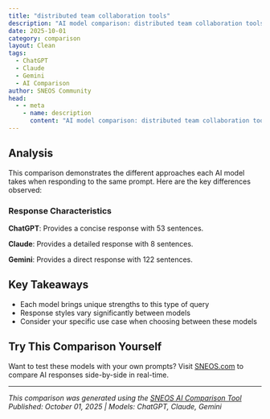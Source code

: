 ```yaml
---
title: "distributed team collaboration tools"
description: "AI model comparison: distributed team collaboration tools..."
date: 2025-10-01
category: comparison
layout: Clean
tags:
  - ChatGPT
  - Claude
  - Gemini
  - AI Comparison
author: SNEOS Community
head:
  - - meta
    - name: description
      content: "AI model comparison: distributed team collaboration tools..."
---
```


<ChatComparison
  title="distributed team collaboration tools"
  prompt="distributed team collaboration tools"
  :responses='{
    "ChatGPT": "Certainly! Here are some popular distributed team collaboration tools that help teams work effectively regardless of their physical locations:\n\n### Communication Tools\n1. **Slack** \u2013 Real-time messaging, channels, direct messages, and integrations with many other tools.\n2. **Microsoft Teams** \u2013 Chat, video conferencing, file sharing, and integration with Microsoft 365.\n3. **Zoom** \u2013 Video conferencing with screen sharing, breakout rooms, and recording.\n4. **Google Meet** \u2013 Video meetings integrated with Google Workspace.\n5. **Discord** \u2013 Voice, video, and text communication, often used by tech and gaming communities.\n\n### Project Management \u0026 Task Tracking\n1. **Trello** \u2013 Visual Kanban boards for organizing tasks and projects.\n2. **Asana** \u2013 Task and project management with timelines, dependencies, and workflow automation.\n3. **Jira** \u2013 Powerful issue and project tracking, especially for software development teams.\n4. **ClickUp** \u2013 All-in-one work platform with tasks, docs, goals, and chat.\n5. **Monday.com** \u2013 Customizable workflow and project management tool.\n\n### Document Collaboration\n1. **Google Workspace (Docs, Sheets, Slides)** \u2013 Real-time document editing and collaboration.\n2. **Microsoft 365 (Word, Excel, PowerPoint Online)** \u2013 Collaborative editing with familiar Office tools.\n3. **Notion** \u2013 All-in-one workspace for notes, docs, databases, and project management.\n4. **Confluence** \u2013 Team wiki and documentation software by Atlassian.\n5. **Dropbox Paper** \u2013 Collaborative document creation with task management features.\n\n### File Sharing \u0026 Storage\n1. **Dropbox** \u2013 Cloud storage and file sharing.\n2. **Google Drive** \u2013 Cloud storage integrated with Google Workspace.\n3. **OneDrive** \u2013 Cloud storage integrated with Microsoft 365.\n4. **Box** \u2013 Enterprise-level file sharing and collaboration.\n\n### Time Zone \u0026 Scheduling Tools\n1. **World Time Buddy** \u2013 Helps find overlapping work hours across time zones.\n2. **Calendly** \u2013 Easy scheduling and meeting coordination.\n3. **Doodle** \u2013 Poll-based scheduling for group meetings.\n\n### Whiteboarding \u0026 Brainstorming\n1. **Miro** \u2013 Online collaborative whiteboard for brainstorming and planning.\n2. **MURAL** \u2013 Digital workspace for visual collaboration and design thinking.\n3. **Jamboard** \u2013 Google\u2019s virtual whiteboard tool.\n\n---\n\nIf you want recommendations tailored to a specific industry or type of work, feel free to ask!",
    "Claude": "Here\u0027s a comprehensive overview of distributed team collaboration tools organized by category:\n\n## Communication \u0026 Messaging\n\n**Real-time Chat**\n- **Slack** - Channel-based messaging with integrations\n- **Microsoft Teams** - Chat, calls, and file sharing in one platform\n- **Discord** - Originally for gaming, now popular for team communication\n- **Mattermost** - Open-source Slack alternative\n\n**Video Conferencing**\n- **Zoom** - Industry standard for video meetings\n- **Google Meet** - Simple, browser-based video calls\n- **Microsoft Teams** - Integrated with Office 365\n- **Webex** - Enterprise-focused video conferencing\n\n## Project Management\n\n**Task \u0026 Project Tracking**\n- **Asana** - Task management with team collaboration features\n- **Trello** - Kanban-style project boards\n- **Jira** - Agile project management (especially for software teams)\n- **Monday.com** - Visual project management platform\n- **ClickUp** - All-in-one workspace for tasks, docs, and goals\n\n**Agile/Scrum Tools**\n- **Azure DevOps** - Microsoft\u0027s complete DevOps solution\n- **Linear** - Modern issue tracking for software teams\n- **Shortcut** - Simple project management for software teams\n\n## Document Collaboration\n\n**Real-time Document Editing**\n- **Google Workspace** - Docs, Sheets, Slides with real-time collaboration\n- **Microsoft 365** - Word, Excel, PowerPoint online\n- **Notion** - All-in-one workspace for notes, docs, and databases\n- **Confluence** - Team collaboration and knowledge sharing\n\n**File Storage \u0026 Sharing**\n- **Dropbox** - Cloud storage with sharing capabilities\n- **Box** - Enterprise file sharing and collaboration\n- **OneDrive** - Microsoft\u0027s cloud storage solution\n- **Google Drive** - Google\u0027s cloud storage platform\n\n## Development \u0026 Technical Collaboration\n\n**Code Collaboration**\n- **GitHub** - Git repository hosting with collaboration features\n- **GitLab** - Complete DevOps platform\n- **Bitbucket** - Git repository management by Atlassian\n\n**Design Collaboration**\n- **Figma** - Collaborative design tool\n- **Miro** - Online whiteboarding and brainstorming\n- **Lucidchart** - Diagramming and visual collaboration\n\n## Specialized Tools\n\n**Time Management**\n- **Clockify** - Time tracking for teams\n- **Toggl** - Simple time tracking\n- **RescueTime** - Automatic time tracking and productivity insights\n\n**Knowledge Management**\n- **Obsidian** - Note-taking with linked knowledge graphs\n- **Roam Research** - Networked note-taking\n- **Slab** - Modern team wiki\n\n## Key Features to Consider\n\n**Essential Capabilities:**\n- Real-time collaboration\n- Mobile accessibility\n- Integration capabilities\n- Security and permissions\n- Offline functionality\n- Search and organization\n- Analytics and reporting\n\n**For Remote Teams:**\n- Async communication support\n- Time zone awareness\n- Screen sharing capabilities\n- Recording functionality\n- Virtual whiteboarding\n\n## Selection Tips\n\n1. **Assess your team\u0027s needs** - Size, technical expertise, industry\n2. **Consider integration requirements** - How tools work together\n3. **Evaluate security needs** - Compliance, data protection\n4. **Test with pilot groups** - Get user feedback before full rollout\n5. **Plan for scalability** - Tools that grow with your team\n6. **Budget considerations** - Per-user costs and feature tiers\n\n## Popular Tool Combinations\n\n**Startup Stack:**\n- Slack \u002B Notion \u002B Figma \u002B GitHub\n\n**Enterprise Stack:**\n- Microsoft Teams \u002B SharePoint \u002B Azure DevOps \u002B Power BI\n\n**Agile Development:**\n- Jira \u002B Confluence \u002B Slack \u002B GitHub\n\n**Creative Teams:**\n- Figma \u002B Slack \u002B Google Workspace \u002B Miro\n\nWould you like me to dive deeper into any specific category or discuss recommendations for particular team types or use cases?",
    "Gemini": "Okay, let\u0027s break down the world of distributed team collaboration tools. I\u0027ll cover different categories, popular options, and factors to consider when choosing the right tools for your team.\n\n**Why Distributed Team Collaboration Tools Are Essential:**\n\n*   **Communication:** Bridging the gap created by physical distance.\n*   **Project Management:** Keeping everyone on the same page regarding tasks, deadlines, and progress.\n*   **Knowledge Sharing:** Facilitating the exchange of information and expertise.\n*   **Team Building:** Fostering a sense of community and connection despite being remote.\n*   **Productivity:** Enabling efficient workflow and minimizing disruptions.\n\n**Key Categories of Collaboration Tools:**\n\n1.  **Communication \u0026 Messaging:**\n\n    *   **Purpose:** Real-time conversations, quick questions, and informal updates.\n    *   **Examples:**\n        *   **Slack:**  A widely used platform with channels, direct messages, integrations, and more.\n        *   **Microsoft Teams:** Bundled with Office 365, offering chat, meetings, file sharing, and collaboration features.\n        *   **Discord:** Popular for its voice and video capabilities, often used by gaming and online communities, but also adaptable for work.\n        *   **Google Chat (formerly Hangouts Chat):** Integrated with the Google Workspace suite.\n        *   **Mattermost:** An open-source, self-hosted alternative to Slack.\n        *   **Rocket.Chat:** Another open-source option with flexible deployment.\n    *   **Key Features to Look For:**\n        *   Channels/Groups: Organize conversations by topic or team.\n        *   Direct Messaging: Private conversations.\n        *   Threaded Conversations: Keep discussions organized within channels.\n        *   Search Functionality: Find information quickly.\n        *   File Sharing: Easily share documents and other files.\n        *   Integrations: Connect with other tools you use.\n        *   Mobile Apps: Stay connected on the go.\n        *   Voice and Video Calls: Facilitate real-time conversations.\n        *   Screen Sharing: Useful for presentations and troubleshooting.\n2.  **Video Conferencing:**\n\n    *   **Purpose:**  Virtual meetings, presentations, and face-to-face interactions.\n    *   **Examples:**\n        *   **Zoom:** Known for its ease of use and reliability.\n        *   **Google Meet:** Integrated with Google Workspace.\n        *   **Microsoft Teams:**  Includes robust video conferencing features.\n        *   **Webex:**  A long-standing platform with enterprise-grade features.\n        *   **Skype:**  A simple and widely available option.\n        *   **Jitsi Meet:** Open-source, free, and requires no account creation.\n    *   **Key Features to Look For:**\n        *   Screen Sharing: Essential for presentations and demos.\n        *   Recording: Capture meetings for later review.\n        *   Virtual Backgrounds: Add a professional touch.\n        *   Breakout Rooms: Divide large meetings into smaller groups.\n        *   Polling: Gather feedback from participants.\n        *   Whiteboarding: Collaborative brainstorming.\n        *   Integration with Calendars: Schedule meetings easily.\n        *   Noise Cancellation: Improve audio quality.\n        *   Transcription: Automatically generate transcripts of meetings.\n3.  **Project Management \u0026 Task Tracking:**\n\n    *   **Purpose:**  Organize projects, assign tasks, track progress, and manage deadlines.\n    *   **Examples:**\n        *   **Asana:**  A flexible platform for managing projects and workflows.\n        *   **Trello:**  A visual, card-based system that\u0027s easy to use.\n        *   **Jira:**  Popular for software development teams, with advanced features for issue tracking and agile project management.\n        *   **Monday.com:**  A highly visual platform for managing projects, workflows, and CRM.\n        *   **Basecamp:**  A simple and straightforward project management tool.\n        *   **ClickUp:** A highly customizable platform that aims to replace multiple tools.\n        *   **Wrike:** A robust project management tool for enterprises.\n    *   **Key Features to Look For:**\n        *   Task Management: Create, assign, and track tasks.\n        *   Kanban Boards: Visualize workflows and progress.\n        *   Gantt Charts: Plan and track project timelines.\n        *   Collaboration Features: Allow team members to comment, share files, and update task statuses.\n        *   Reporting: Track progress and identify potential bottlenecks.\n        *   Integrations: Connect with other tools you use.\n        *   Time Tracking: Monitor time spent on tasks.\n        *   Dependencies: Define relationships between tasks.\n        *   Automation: Automate repetitive tasks.\n4.  **Document Collaboration \u0026 File Sharing:**\n\n    *   **Purpose:**  Create, edit, and share documents collaboratively.\n    *   **Examples:**\n        *   **Google Workspace (Docs, Sheets, Slides):**  Real-time collaborative editing.\n        *   **Microsoft Office 365 (Word, Excel, PowerPoint):**  Online versions with collaborative features.\n        *   **Dropbox:**  Cloud storage with file sharing and collaboration capabilities.\n        *   **Google Drive:**  Cloud storage integrated with Google Workspace.\n        *   **Box:**  Cloud storage with a focus on security and compliance.\n        *   **Notion:** Combines note-taking, project management, and database features.\n        *   **Confluence:** A wiki-based platform for knowledge sharing and collaboration.\n    *   **Key Features to Look For:**\n        *   Real-time Collaboration: Multiple users can edit a document simultaneously.\n        *   Version Control: Track changes and revert to previous versions.\n        *   Commenting: Provide feedback and discuss changes.\n        *   File Sharing: Easily share files with team members.\n        *   Permissions: Control who can view, edit, or comment on files.\n        *   Integration with Other Tools: Connect with project management and communication tools.\n5.  **Brainstorming \u0026 Whiteboarding:**\n\n    *   **Purpose:**  Collaborate on ideas, brainstorm solutions, and visualize concepts.\n    *   **Examples:**\n        *   **Miro:** A popular online whiteboard platform with a wide range of features.\n        *   **Mural:**  Another leading online whiteboard tool.\n        *   **Stormboard:**  A simple and intuitive online brainstorming tool.\n        *   **Conceptboard:** An online whiteboard designed for visual collaboration.\n        *   **Microsoft Whiteboard:** Integrated with Microsoft Teams.\n    *   **Key Features to Look For:**\n        *   Templates: Get started quickly with pre-built templates.\n        *   Sticky Notes: Capture ideas and organize them visually.\n        *   Drawing Tools: Draw diagrams and illustrations.\n        *   Voting: Prioritize ideas.\n        *   Real-time Collaboration: Multiple users can contribute simultaneously.\n        *   Integration with Other Tools: Connect with project management and communication tools.\n6.  **Knowledge Base \u0026 Wiki:**\n\n    *   **Purpose:** Centralize information, document processes, and share knowledge within the team.\n    *   **Examples:**\n        *   **Confluence:**  A popular wiki platform for teams.\n        *   **Notion:** Versatile platform that can be used as a knowledge base.\n        *   **Guru:**  A knowledge management platform that integrates with your workflow.\n        *   **Document360:**  A dedicated knowledge base platform.\n        *   **Helpjuice:** A knowledge base platform designed for customer support.\n    *   **Key Features to Look For:**\n        *   Organization:  Easy to structure and navigate information.\n        *   Search Functionality:  Find information quickly.\n        *   Version Control: Track changes and revert to previous versions.\n        *   Permissions: Control who can view or edit content.\n        *   Collaboration Features: Allow team members to contribute and update content.\n\n**Factors to Consider When Choosing Tools:**\n\n*   **Team Size and Structure:**  Smaller teams may need simpler tools. Larger, more complex organizations may require more robust solutions.\n*   **Budget:**  Consider the cost of each tool and whether it fits within your budget.  Many tools offer free plans or trials.\n*   **Technical Skills:**  Choose tools that your team can easily learn and use.\n*   **Integration with Existing Tools:**  Select tools that integrate with the other applications you already use.\n*   **Security:**  Ensure the tools you choose are secure and protect your data.\n*   **Mobile Accessibility:**  Consider whether your team needs to access the tools from mobile devices.\n*   **Scalability:**  Choose tools that can scale as your team grows.\n*   **Ease of Use:**  A user-friendly interface will encourage adoption.\n*   **Specific Needs:** Do you have specific needs like compliance, security, or industry-specific requirements?\n*   **Trial Period:** Take advantage of free trials to test out different tools before committing to a subscription.\n*   **Company Culture:** Select tools that align with your company\u0027s culture and communication style.\n\n**Tips for Successful Implementation:**\n\n*   **Involve Your Team in the Selection Process:** Get feedback from your team on which tools they prefer.\n*   **Provide Training:**  Ensure your team knows how to use the tools effectively.\n*   **Establish Clear Guidelines:**  Define how the tools should be used and establish communication protocols.\n*   **Promote Adoption:**  Encourage your team to use the tools regularly.\n*   **Regularly Review and Evaluate:**  Assess the effectiveness of your tools and make adjustments as needed.\n*   **Designate a \u0022Tool Champion\u0022:**  Someone who becomes the expert and can help others.\n\n**Example Tool Stack for a Distributed Team:**\n\n*   **Communication:** Slack\n*   **Video Conferencing:** Zoom or Google Meet\n*   **Project Management:** Asana or Trello\n*   **Document Collaboration:** Google Workspace or Microsoft Office 365\n*   **Brainstorming:** Miro or Mural\n\nRemember that the best tools for your team will depend on your specific needs and requirements.  Don\u0027t be afraid to experiment and find the combination that works best for you.\n"
  }'
  published-date="16:09"
/>

## Analysis

This comparison demonstrates the different approaches each AI model takes when responding to the same prompt. Here are the key differences observed:

### Response Characteristics

**ChatGPT**: Provides a concise response with 53 sentences. 

**Claude**: Provides a detailed response with 8 sentences. 

**Gemini**: Provides a direct response with 122 sentences. 

## Key Takeaways

- Each model brings unique strengths to this type of query
- Response styles vary significantly between models
- Consider your specific use case when choosing between these models

## Try This Comparison Yourself

Want to test these models with your own prompts? Visit [SNEOS.com](https://sneos.com) to compare AI responses side-by-side in real-time.

---

*This comparison was generated using the [SNEOS AI Comparison Tool](https://sneos.com)*
*Published: October 01, 2025 | Models: ChatGPT, Claude, Gemini*
